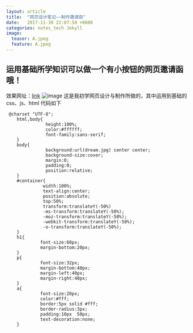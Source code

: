 ```yaml
---
layout: article
title:  "网页设计笔记——制作邀请函"
date:   2017-11-30 22:07:50 +0800
categories: notes_tech Jekyll
image:
  teaser: A.jpeg
  feature: A.jpeg
---
```

## 运用基础所学知识可以做一个有小按钮的网页邀请函哦！
效果网址：[link](https://q3466141541.github.io/hapipi/ )
![image](http://q3466141541.github.io/images/invitation.png)
这是我初学网页设计与制作所做的，其中运用到基础的css、js、html
代码如下

```
 @charset "UTF-8";
	html,body{
		       height:100%;
			   color:#ffffff;
			   font-family:sans-serif;
	}
    body{
		       background:url(dream.jpg) center center;
		       background-size:cover;
			   margin:0;
			   padding:0;
			   position:relative;
	}
    #container{
		      width:100%;
			  text-align:center;
			  position:absolute;
			  top:50%;
			  transform:translateY(-50%)
			  -ms-transform:translateY(-50%); 
			  -moz-transform:translateY(-50%); 
			  -webkit-transform:translateY(-50%); 
			  -o-transform:translateY(-50%);
	}
	h1{
		     font-size:60px;
		     margin-bottom:20px;
	}
	p{
		     font-size:32px;
			 margin-bottom:40px;
			 margin-left:40px;
			 margin-right:40px;
	}
	a{
		     font-size:20px;
			 color:#fff;
			 border:5px solid #fff;
			 border-radius:3px;
			 padding:10px  50px;
			 text-decoration:none;
	}

```
